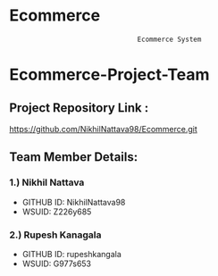 # Ecommerce

									Ecommerce System

# Ecommerce-Project-Team

## Project Repository Link :
https://github.com/NikhilNattava98/Ecommerce.git


## Team Member Details:

### 1.) Nikhil Nattava
* GITHUB ID: NikhilNattava98
* WSUID: Z226y685

### 2.) Rupesh Kanagala
* GITHUB ID: rupeshkangala
* WSUID: G977s653




